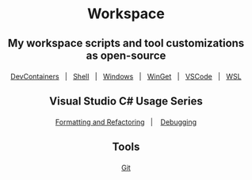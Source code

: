 <h1 align="center">
    <p>Workspace<p>
</h1>

<h2 align="center">
     <p>My workspace scripts and tool customizations as open-source<p>
</h2>


<div align="center">

&nbsp;&nbsp;&nbsp;[DevContainers](DevContainers/README.md)&nbsp;&nbsp;&nbsp;|&nbsp;&nbsp;&nbsp;[Shell](Shell%20Customization/PowerShell/README.md)&nbsp;&nbsp;&nbsp;|&nbsp;&nbsp;&nbsp;[Windows](Windows/README.md)&nbsp;&nbsp;&nbsp;|&nbsp;&nbsp;&nbsp;[WinGet](WinGet/README.md)&nbsp;&nbsp;&nbsp;|&nbsp;&nbsp;&nbsp;[VSCode](VSCode/README.md)&nbsp;&nbsp;&nbsp;|&nbsp;&nbsp;&nbsp;[WSL](WSL/README.md)&nbsp;&nbsp;&nbsp;

</div>


<h2 align="center">
     <p>Visual Studio C# Usage Series<p>
</h2>


<div align="center">

&nbsp;&nbsp;&nbsp;[Formatting and Refactoring](VisualStudio/1-refactoring.md)&nbsp;&nbsp;&nbsp;|
&nbsp;&nbsp;&nbsp;[Debugging](VisualStudio/2-debugging.md)&nbsp;&nbsp;&nbsp;
</div>

<h2 align="center">
     <p>Tools<p>
</h2>


<div align="center">

&nbsp;&nbsp;&nbsp;[Git](Git/Usage.md)&nbsp;&nbsp;&nbsp;
</div>